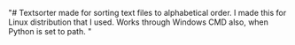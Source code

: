 "# Textsorter made for sorting text files to alphabetical order. I made this for Linux distribution that I used. Works through Windows CMD also, when Python is set to path. " 
